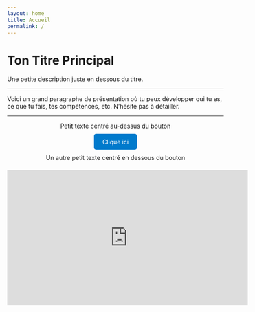 ```yaml
---
layout: home
title: Accueil
permalink: /
---
```


# Ton Titre Principal

Une petite description juste en dessous du titre.

---

Voici un grand paragraphe de présentation où tu peux développer qui tu es, ce que tu fais, tes compétences, etc. N’hésite pas à détailler.

---

<p style="text-align: center;">Petit texte centré au-dessus du bouton</p>

<div style="text-align: center; margin: 20px 0;">
  <a href="https://tonlien.com" class="btn" style="padding: 10px 20px; background-color: #007acc; color: white; text-decoration: none; border-radius: 5px;">
    Clique ici
  </a>
</div>

<p style="text-align: center;">Un autre petit texte centré en dessous du bouton</p>

<div style="text-align: center; margin-top: 20px;">
  <iframe width="560" height="315" src="https://www.youtube.com/embed/ID_DE_LA_VIDEO" 
    title="Vidéo de présentation" frameborder="0" allowfullscreen></iframe>
</div>
